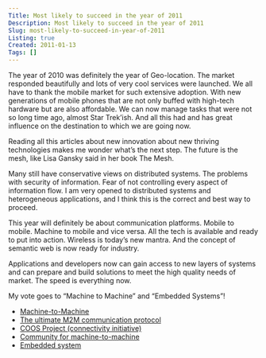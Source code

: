 ```yaml
---
Title: Most likely to succeed in the year of 2011
Description: Most likely to succeed in the year of 2011
Slug: most-likely-to-succeed-in-year-of-2011
Listing: true
Created: 2011-01-13
Tags: []
---
```


The year of 2010 was definitely the year of Geo-location. The market responded beautifully and lots of very cool services were launched. We all have to thank the mobile market for such extensive adoption. With new generations of mobile phones that are not only buffed with high-tech hardware but are also affordable. We can now manage tasks that were not so long time ago, almost Star Trek’ish. And all this had and has great influence on the destination to which we are going now.

Reading all this articles about new innovation about new thriving technologies makes me wonder what’s the next step. The future is the mesh, like Lisa Gansky said in her book The Mesh.

Many still have conservative views on distributed systems. The problems with security of information. Fear of not controlling every aspect of information flow. I am very opened to distributed systems and heterogeneous applications, and I think this is the correct and best way to proceed.

This year will definitely be about communication platforms. Mobile to mobile. Machine to mobile and vice versa. All the tech is available and ready to put into action. Wireless is today’s new mantra. And the concept of semantic web is now ready for industry.

Applications and developers now can gain access to new layers of systems and can prepare and build solutions to meet the high quality needs of market. The speed is everything now.

My vote goes to “Machine to Machine” and “Embedded Systems”!

- [Machine-to-Machine](http://en.wikipedia.org/wiki/Machine-to-Machine)
- [The ultimate M2M communication protocol](http://www.bitxml.org/)
- [COOS Project (connectivity initiative)](http://www.coosproject.org/maven-site/1.0.0/project-info.html)
- [Community for machine-to-machine](http://m2m.com/index.jspa)
- [Embedded system](http://en.wikipedia.org/wiki/Embedded_system)
